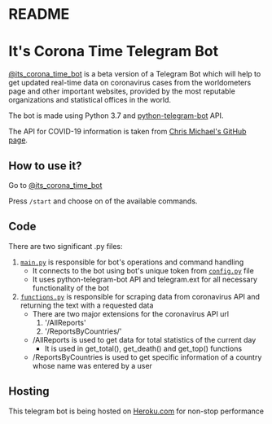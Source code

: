 # README

# It's Corona Time Telegram Bot

[@its_corona_time_bot](https://t.me/its_corona_time_bot) is a beta version of a Telegram Bot which will help to get updated real-time data on coronavirus cases from the worldometers page and other important websites, provided by the most reputable organizations and statistical offices in the world. 

The bot is made using Python 3.7 and [python-telegram-bot](https://github.com/python-telegram-bot) API. 

The API for COVID-19 information is taken from [Chris Michael's GitHub page](https://github.com/ChrisMichaelPerezSantiago/covid19).

## How to use it?

Go to [@its_corona_time_bot](https://t.me/its_corona_time_bot)

Press `/start` and choose on of the available commands.

## Code

There are two significant .py files:

1. [`main.py`](http://main.py) is responsible for bot's operations and command handling
    - It connects to the bot using bot's unique token from [`config.py`](http://config.py) file
    - It uses python-telegram-bot API and telegram.ext for all necessary functionality of the bot
2. [`functions.py`](http://functions.py) is responsible for scraping data from coronavirus API and returning the text with a requested data
    - There are two major extensions for the coronavirus API url
        1. '/AllReports'
        2. '/ReportsByCountries/'
    - /AllReports is used to get data for total statistics of the current day
        - It is used in get_total(), get_death() and get_top() functions
    - /ReportsByCountries is used to get specific information of a country whose name was entered by a user

## Hosting

This telegram bot is being hosted on [Heroku.com](http://heroku.com) for non-stop performance
